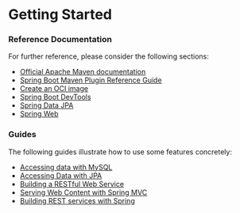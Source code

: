 # Getting Started

### Reference Documentation
For further reference, please consider the following sections:

* [Official Apache Maven documentation](https://maven.apache.org/guides/index.html)
* [Spring Boot Maven Plugin Reference Guide](https://docs.spring.io/spring-boot/docs/3.0.10-SNAPSHOT/maven-plugin/reference/html/)
* [Create an OCI image](https://docs.spring.io/spring-boot/docs/3.0.10-SNAPSHOT/maven-plugin/reference/html/#build-image)
* [Spring Boot DevTools](https://docs.spring.io/spring-boot/docs/3.0.10-SNAPSHOT/reference/htmlsingle/index.html#using.devtools)
* [Spring Data JPA](https://docs.spring.io/spring-boot/docs/3.0.10-SNAPSHOT/reference/htmlsingle/index.html#data.sql.jpa-and-spring-data)
* [Spring Web](https://docs.spring.io/spring-boot/docs/3.0.10-SNAPSHOT/reference/htmlsingle/index.html#web)

### Guides
The following guides illustrate how to use some features concretely:

* [Accessing data with MySQL](https://spring.io/guides/gs/accessing-data-mysql/)
* [Accessing Data with JPA](https://spring.io/guides/gs/accessing-data-jpa/)
* [Building a RESTful Web Service](https://spring.io/guides/gs/rest-service/)
* [Serving Web Content with Spring MVC](https://spring.io/guides/gs/serving-web-content/)
* [Building REST services with Spring](https://spring.io/guides/tutorials/rest/)

